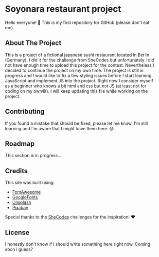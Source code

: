 # Soyonara restaurant project
Hello everyone! :wave: This is my first repository for GitHub (please don't eat me).

## About The Project
This is a project of a fictional japanese sushi restaurant located in Berlin (Germany). I did it for the challenge from SheCodes but unfortunately I did not have enough time to upload this project for the contest. Nevertheless I decided to continue the project on my own time.
The project is still in progress and I would like to fix a few styling issues before I start learning JavaScript and implement JS into the project.
Right now I consider myself as a beginner who knows a bit html and css but not JS (at least not for coding on my own:sweat_smile:). 
I will keep updating this file while working on the project.


## Contributing
If you found a mistake that should be fixed, please let me know. I'm still learning and I'm aware that I might have them here. :sweat_smile:

## Roadmap
This section is in progress...

## Credits
This site was built using:
- [FontAwesome](https://fontawesome.com/)
- [GoogleFonts](https://fonts.google.com/)
- [Unsplash](https://unsplash.com/)
- [Pixabay](https://pixabay.com/)

Special thanks to the [SheCodes](https://www.shecodes.io/challenges) challenges for the inspiration! :hearts: 
## License
I honestly don't know if I should write something here right now. Coming soon I guess?



